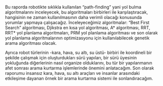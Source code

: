 Bu raporda robotikte sıklıkla kullanılan “path-finding” yani yol bulma algoritmalarını inceleyecek, bu algoritmaları birbirleri ile karşılaştıracak, hangisinin ne zaman  kullanılmasının daha verimli olacağı konusunda yorumlar yapmaya çalışacağız. İnceleyeceğimiz algoritmalar: “Best First Search” algoritması, Djikstra en kısa yol algoritması, A* algoritması, RRT, RRT* yol planlama algoritmaları, PRM yol planlama algoritması ve son olarak yol planlama algoritmalarının optimizasyonu için kullanılabilecek genetik arama algoritması olacak.

Ayrıca robot türlerinin -kara, hava, su altı, su üstü- birbiri ile koordineli bir şekilde çalışmak için oluşturdukları sürü yapıları, bir sürü üyesinin yokluğunda diğerlerinin nasıl organize olduklarını, bu tür bir yapılanmanın afet sonrası arama kurtarma işlemlerinde önemini anlatacağım. Son olarak raporumu insansız kara, hava, su altı araçları ve insanlar arasındaki etkileşime dayanan örnek bir arama kurtarma sistemi ile sonlandıracağım.

